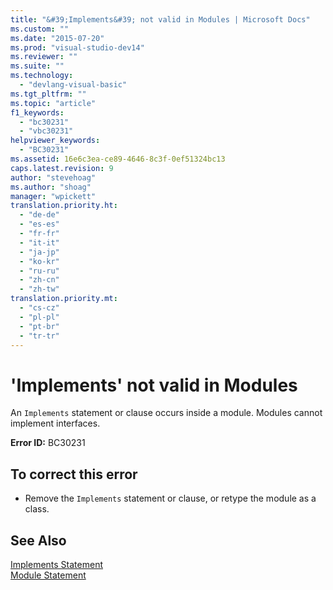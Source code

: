 ```yaml
---
title: "&#39;Implements&#39; not valid in Modules | Microsoft Docs"
ms.custom: ""
ms.date: "2015-07-20"
ms.prod: "visual-studio-dev14"
ms.reviewer: ""
ms.suite: ""
ms.technology: 
  - "devlang-visual-basic"
ms.tgt_pltfrm: ""
ms.topic: "article"
f1_keywords: 
  - "bc30231"
  - "vbc30231"
helpviewer_keywords: 
  - "BC30231"
ms.assetid: 16e6c3ea-ce89-4646-8c3f-0ef51324bc13
caps.latest.revision: 9
author: "stevehoag"
ms.author: "shoag"
manager: "wpickett"
translation.priority.ht: 
  - "de-de"
  - "es-es"
  - "fr-fr"
  - "it-it"
  - "ja-jp"
  - "ko-kr"
  - "ru-ru"
  - "zh-cn"
  - "zh-tw"
translation.priority.mt: 
  - "cs-cz"
  - "pl-pl"
  - "pt-br"
  - "tr-tr"
---
```

# &#39;Implements&#39; not valid in Modules
An `Implements` statement or clause occurs inside a module. Modules cannot implement interfaces.  
  
 **Error ID:** BC30231  
  
## To correct this error  
  
-   Remove the `Implements` statement or clause, or retype the module as a class.  
  
## See Also  
 [Implements Statement](../../visual-basic/language-reference/statements/implements-statement.md)   
 [Module Statement](../../visual-basic/language-reference/statements/module-statement.md)